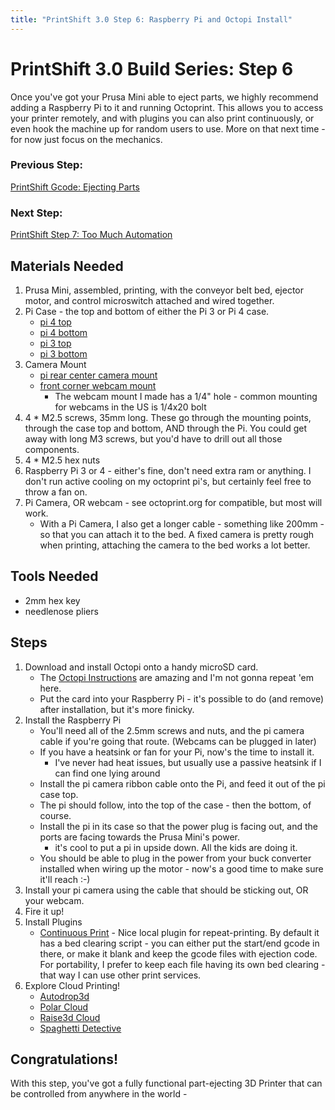 ```yaml
---
title: "PrintShift 3.0 Step 6: Raspberry Pi and Octopi Install"
---
```



# PrintShift 3.0 Build Series: Step 6

Once you've got your Prusa Mini able to eject parts, we highly recommend adding a Raspberry Pi to it and running Octoprint.  This allows you to access your printer remotely, and with plugins you can also print continuously, or even hook the machine up for random users to use.  More on that next time - for now just focus on the mechanics.

### Previous Step:
[PrintShift Gcode: Ejecting Parts](/portfolio/PrintShift-3-0-Step-5-PrintShift-Gcode)
### Next Step:
[PrintShift Step 7: Too Much Automation](/portfolio/PrintShift-3-0-Step-7-cloud-automation)

## Materials Needed
1. Prusa Mini, assembled, printing, with the conveyor belt bed, ejector motor, and control microswitch attached and wired together.
2. Pi Case - the top and bottom of either the Pi 3 or Pi 4 case.
   * [pi 4 top](https://github.com/paenian/PrintShift/blob/main/prusa%20mini/mini%20mounts%20and%20enhancements/raspi/Pi_4_Case_40mm_fan_top%20v3.stl)
   * [pi 4 bottom](https://github.com/paenian/PrintShift/blob/main/prusa%20mini/mini%20mounts%20and%20enhancements/raspi/Pi_4_Case_bottom%20v3.stl)
   * [pi 3 top](https://github.com/paenian/PrintShift/blob/main/prusa%20mini/mini%20mounts%20and%20enhancements/raspi/pi_3_case_top.stl)
   * [pi 3 bottom](https://github.com/paenian/PrintShift/blob/main/prusa%20mini/mini%20mounts%20and%20enhancements/raspi/pi_3_case_bottom.stl)
3. Camera Mount
   * [pi rear center camera mount](https://github.com/paenian/PrintShift/blob/main/prusa%20mini/mini%20mounts%20and%20enhancements/raspi/pi%20camera%20mount%20-%20rear.stl)
   * [front corner webcam mount](https://github.com/paenian/PrintShift/blob/main/prusa%20mini/mini%20mounts%20and%20enhancements/raspi/corner%20webcam%20mount.stl)
     * The webcam mount I made has a 1/4" hole - common mounting for webcams in the US is 1/4x20 bolt
4. 4 * M2.5 screws, 35mm long.  These go through the mounting points, through the case top and bottom, AND through the Pi.  You could get away with long M3 screws, but you'd have to drill out all those components.
5. 4 * M2.5 hex nuts
6. Raspberry Pi 3 or 4 - either's fine, don't need extra ram or anything.  I don't run active cooling on my octoprint pi's, but certainly feel free to throw a fan on.
7. Pi Camera, OR webcam - see octoprint.org for compatible, but most will work.
   * With a Pi Camera, I also get a longer cable - something like 200mm - so that you can attach it to the bed.  A fixed camera is pretty rough when printing, attaching the camera to the bed works a lot better.


## Tools Needed
 * 2mm hex key
 * needlenose pliers

## Steps
1. Download and install Octopi onto a handy microSD card.
   * The [Octopi Instructions](https://octoprint.org/download/) are amazing and I'm not gonna repeat 'em here.
   * Put the card into your Raspberry Pi - it's possible to do (and remove) after installation, but it's more finicky.
2. Install the Raspberry Pi
   * You'll need all of the 2.5mm screws and nuts, and the pi camera cable if you're going that route.  (Webcams can be plugged in later)
   * If you have a heatsink or fan for your Pi, now's the time to install it.
     * I've never had heat issues, but usually use a passive heatsink if I can find one lying around
   * Install the pi camera ribbon cable onto the Pi, and feed it out of the pi case top.
   * The pi should follow, into the top of the case - then the bottom, of course.
   * Install the pi in its case so that the power plug is facing out, and the ports are facing towards the Prusa Mini's power.
     * it's cool to put a pi in upside down.  All the kids are doing it.
   * You should be able to plug in the power from your buck converter installed when wiring up the motor - now's a good time to make sure it'll reach :-)
3. Install your pi camera using the cable that should be sticking out, OR your webcam.
4. Fire it up!
5. Install Plugins
   * [Continuous Print](https://plugins.octoprint.org/plugins/continuousprint/) - Nice local plugin for repeat-printing.  By default it has a bed clearing script - you can either put the start/end gcode in there, or make it blank and keep the gcode files with ejection code.  For portability, I prefer to keep each file having its own bed clearing - that way I can use other print services.
6. Explore Cloud Printing!
   * [Autodrop3d](https://www.autodrop3d.com/)
   * [Polar Cloud](https://about.polar3d.com/octoprint)
   * [Raise3d Cloud](https://cloud.raise3d.com/raise3d.html)
   * [Spaghetti Detective](https://www.thespaghettidetective.com/)

## Congratulations!
With this step, you've got a fully functional part-ejecting 3D Printer that can be controlled from anywhere in the world - 
